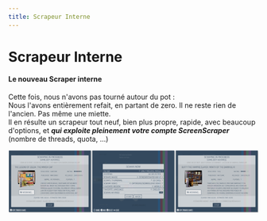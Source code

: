 ```yaml
---
title: Scrapeur Interne
---
```


# Scrapeur Interne

#### Le nouveau Scraper interne

Cette fois, nous n'avons pas tourné autour du pot :  
Nous l'avons entièrement refait, en partant de zero. Il ne reste rien de l'ancien. Pas même une miette.  
Il en résulte un scrapeur tout neuf, bien plus propre, rapide, avec beaucoup d'options, et _**qui exploite pleinement votre compte ScreenScraper**_ \(nombre de threads, quota, ...\)

![](./image%20%28301%29.png)

